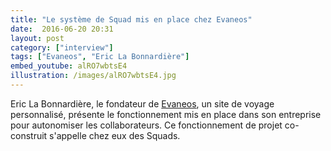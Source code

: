 ```yaml
---
title: "Le système de Squad mis en place chez Evaneos"
date:  2016-06-20 20:31
layout: post
category: ["interview"]
tags: ["Evaneos", "Eric La Bonnardière"]
embed_youtube: alRO7wbtsE4
illustration: /images/alRO7wbtsE4.jpg
---
```


Eric La Bonnardière, le fondateur de [Evaneos](http://evaneos.com/), un site de voyage personnalisé, présente le fonctionnement mis en place dans son entreprise pour autonomiser les collaborateurs. Ce fonctionnement de projet co-construit s'appelle chez eux des Squads.
